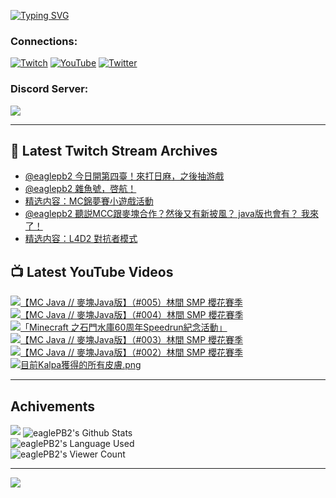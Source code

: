 <!--### Hello people, I'm EaglePB2 - The one who building something for fun 👋
Thank you for standby for this profile.   
The purpose of this profile is coming soon.   
You may come back later, as you wish if this readme.md is updated.   -->

<a href="https://git.io/typing-svg"><img src="https://readme-typing-svg.herokuapp.com?font=Fira+Code&duration=1000&pause=5000&vCenter=true&random=false&width=500&lines=%F0%9F%91%8B+Hello+Everyone%2C+I'm+EaglePB2.;%F0%9F%99%87+Thank+you+for+stopping+by+my+profile.+;%F0%9F%94%AD+%3D%3D%3D%3D+%F0%9F%94%AD;%F0%9F%91%8B+%E4%BD%A0%E5%A5%BD%EF%BC%8C%E6%AD%A1%E8%BF%8E%E4%BE%86%E5%88%B0%E6%88%91%E7%9A%84%E4%BB%A3%E7%A2%BC%E5%BA%AB%E3%80%82;%F0%9F%99%87+%E6%84%9F%E8%AC%9D%E5%89%8D%E4%BE%86%E5%8F%83%E8%A7%80%E5%B0%8F%E5%B1%8B+owo~" alt="Typing SVG" /></a>

### Connections:

[![Twitch](https://img.shields.io/badge/Twitch-9347FF?style=flat-square&logo=twitch&logoColor=white)](https://www.twitch.tv/eaglepb2)
[![YouTube](https://img.shields.io/badge/YouTube-%23FF0000.svg?style=flat-square&logo=YouTube&logoColor=white)](https://www.youtube.com/eaglepb2)
[![Twitter](https://img.shields.io/badge/Twitter-%231DA1F2.svg?style=flat-square&logo=Twitter&logoColor=white)](https://twitter.com/eaglepb2)

### Discord Server:

[![](https://invidget.switchblade.xyz/qKrub9b?theme=dark&language=ch)](https://discord.gg/qKrub9b)

---

## 👾 Latest Twitch Stream Archives
<!-- TWITCH:START -->
- [@eaglepb2 今日開第四臺！來打日麻，之後抽游戲](https://www.twitch.tv/videos/2206007862)
- [@eaglepb2 雜魚號，啓航！](https://www.twitch.tv/videos/2205876444)
- [精选内容：MC錦夢賽小遊戲活動](https://www.twitch.tv/videos/2205843324)
- [@eaglepb2 聽説MCC跟麥塊合作？然後又有新披風？ java版也會有？ 我來了！](https://www.twitch.tv/videos/2205673122)
- [精选内容：L4D2 對抗者模式](https://www.twitch.tv/videos/2187974983)
<!-- TWITCH:END -->



## 📺 Latest YouTube Videos
<!-- YOUTUBE:START -->
<!-- YOUTUBE:END -->

<!-- BEGIN YOUTUBE-CARDS -->
<a href="https://www.youtube.com/watch?v=KBRecukHIys">
  <picture>
    <source media="(prefers-color-scheme: dark)" srcset="https://ytcards.demolab.com/?id=KBRecukHIys&title=%E3%80%90MC+Java+%2F%2F+%E9%BA%A5%E5%A1%8AJava%E7%89%88%E3%80%91%EF%BC%88%23005%EF%BC%89%E6%9E%97%E9%96%93+SMP+%E6%AB%BB%E8%8A%B1%E8%B3%BD%E5%AD%A3&lang=zh&timestamp=1721797597&background_color=%230d1117&title_color=%23ffffff&stats_color=%23dedede&max_title_lines=1&width=250&border_radius=5&duration=15926">
    <img src="https://ytcards.demolab.com/?id=KBRecukHIys&title=%E3%80%90MC+Java+%2F%2F+%E9%BA%A5%E5%A1%8AJava%E7%89%88%E3%80%91%EF%BC%88%23005%EF%BC%89%E6%9E%97%E9%96%93+SMP+%E6%AB%BB%E8%8A%B1%E8%B3%BD%E5%AD%A3&lang=zh&timestamp=1721797597&background_color=%23ffffff&title_color=%2324292f&stats_color=%2357606a&max_title_lines=1&width=250&border_radius=5&duration=15926" alt="【MC Java // 麥塊Java版】（#005）林間 SMP 櫻花賽季" title="【MC Java // 麥塊Java版】（#005）林間 SMP 櫻花賽季">
  </picture>
</a>
<a href="https://www.youtube.com/watch?v=NUVbl10epUk">
  <picture>
    <source media="(prefers-color-scheme: dark)" srcset="https://ytcards.demolab.com/?id=NUVbl10epUk&title=%E3%80%90MC+Java+%2F%2F+%E9%BA%A5%E5%A1%8AJava%E7%89%88%E3%80%91%EF%BC%88%23004%EF%BC%89%E6%9E%97%E9%96%93+SMP+%E6%AB%BB%E8%8A%B1%E8%B3%BD%E5%AD%A3&lang=zh&timestamp=1721712238&background_color=%230d1117&title_color=%23ffffff&stats_color=%23dedede&max_title_lines=1&width=250&border_radius=5&duration=16016">
    <img src="https://ytcards.demolab.com/?id=NUVbl10epUk&title=%E3%80%90MC+Java+%2F%2F+%E9%BA%A5%E5%A1%8AJava%E7%89%88%E3%80%91%EF%BC%88%23004%EF%BC%89%E6%9E%97%E9%96%93+SMP+%E6%AB%BB%E8%8A%B1%E8%B3%BD%E5%AD%A3&lang=zh&timestamp=1721712238&background_color=%23ffffff&title_color=%2324292f&stats_color=%2357606a&max_title_lines=1&width=250&border_radius=5&duration=16016" alt="【MC Java // 麥塊Java版】（#004）林間 SMP 櫻花賽季" title="【MC Java // 麥塊Java版】（#004）林間 SMP 櫻花賽季">
  </picture>
</a>
<a href="https://www.youtube.com/watch?v=f_cKGTq9fuw">
  <picture>
    <source media="(prefers-color-scheme: dark)" srcset="https://ytcards.demolab.com/?id=f_cKGTq9fuw&title=%E3%80%8CMinecraft+%E4%B9%8B%E7%9F%B3%E9%96%80%E6%B0%B4%E5%BA%AB60%E5%91%A8%E5%B9%B4Speedrun%E7%B4%80%E5%BF%B5%E6%B4%BB%E5%8B%95%E3%80%8D&lang=zh&timestamp=1721645950&background_color=%230d1117&title_color=%23ffffff&stats_color=%23dedede&max_title_lines=1&width=250&border_radius=5&duration=660">
    <img src="https://ytcards.demolab.com/?id=f_cKGTq9fuw&title=%E3%80%8CMinecraft+%E4%B9%8B%E7%9F%B3%E9%96%80%E6%B0%B4%E5%BA%AB60%E5%91%A8%E5%B9%B4Speedrun%E7%B4%80%E5%BF%B5%E6%B4%BB%E5%8B%95%E3%80%8D&lang=zh&timestamp=1721645950&background_color=%23ffffff&title_color=%2324292f&stats_color=%2357606a&max_title_lines=1&width=250&border_radius=5&duration=660" alt="「Minecraft 之石門水庫60周年Speedrun紀念活動」" title="「Minecraft 之石門水庫60周年Speedrun紀念活動」">
  </picture>
</a>
<a href="https://www.youtube.com/watch?v=jOTEl9gDp2w">
  <picture>
    <source media="(prefers-color-scheme: dark)" srcset="https://ytcards.demolab.com/?id=jOTEl9gDp2w&title=%E3%80%90MC+Java+%2F%2F+%E9%BA%A5%E5%A1%8AJava%E7%89%88%E3%80%91%EF%BC%88%23003%EF%BC%89%E6%9E%97%E9%96%93+SMP+%E6%AB%BB%E8%8A%B1%E8%B3%BD%E5%AD%A3&lang=zh&timestamp=1721625085&background_color=%230d1117&title_color=%23ffffff&stats_color=%23dedede&max_title_lines=1&width=250&border_radius=5&duration=15614">
    <img src="https://ytcards.demolab.com/?id=jOTEl9gDp2w&title=%E3%80%90MC+Java+%2F%2F+%E9%BA%A5%E5%A1%8AJava%E7%89%88%E3%80%91%EF%BC%88%23003%EF%BC%89%E6%9E%97%E9%96%93+SMP+%E6%AB%BB%E8%8A%B1%E8%B3%BD%E5%AD%A3&lang=zh&timestamp=1721625085&background_color=%23ffffff&title_color=%2324292f&stats_color=%2357606a&max_title_lines=1&width=250&border_radius=5&duration=15614" alt="【MC Java // 麥塊Java版】（#003）林間 SMP 櫻花賽季" title="【MC Java // 麥塊Java版】（#003）林間 SMP 櫻花賽季">
  </picture>
</a>
<a href="https://www.youtube.com/watch?v=5oyrt747YXY">
  <picture>
    <source media="(prefers-color-scheme: dark)" srcset="https://ytcards.demolab.com/?id=5oyrt747YXY&title=%E3%80%90MC+Java+%2F%2F+%E9%BA%A5%E5%A1%8AJava%E7%89%88%E3%80%91%EF%BC%88%23002%EF%BC%89%E6%9E%97%E9%96%93+SMP+%E6%AB%BB%E8%8A%B1%E8%B3%BD%E5%AD%A3&lang=zh&timestamp=1721573036&background_color=%230d1117&title_color=%23ffffff&stats_color=%23dedede&max_title_lines=1&width=250&border_radius=5&duration=12562">
    <img src="https://ytcards.demolab.com/?id=5oyrt747YXY&title=%E3%80%90MC+Java+%2F%2F+%E9%BA%A5%E5%A1%8AJava%E7%89%88%E3%80%91%EF%BC%88%23002%EF%BC%89%E6%9E%97%E9%96%93+SMP+%E6%AB%BB%E8%8A%B1%E8%B3%BD%E5%AD%A3&lang=zh&timestamp=1721573036&background_color=%23ffffff&title_color=%2324292f&stats_color=%2357606a&max_title_lines=1&width=250&border_radius=5&duration=12562" alt="【MC Java // 麥塊Java版】（#002）林間 SMP 櫻花賽季" title="【MC Java // 麥塊Java版】（#002）林間 SMP 櫻花賽季">
  </picture>
</a>
<a href="https://www.youtube.com/watch?v=TQuPbv3iFa8">
  <picture>
    <source media="(prefers-color-scheme: dark)" srcset="https://ytcards.demolab.com/?id=TQuPbv3iFa8&title=%E7%9B%AE%E5%89%8DKalpa%E7%8D%B2%E5%BE%97%E7%9A%84%E6%89%80%E6%9C%89%E7%9A%AE%E8%86%9A.png&lang=zh&timestamp=1720253771&background_color=%230d1117&title_color=%23ffffff&stats_color=%23dedede&max_title_lines=1&width=250&border_radius=5&duration=1979">
    <img src="https://ytcards.demolab.com/?id=TQuPbv3iFa8&title=%E7%9B%AE%E5%89%8DKalpa%E7%8D%B2%E5%BE%97%E7%9A%84%E6%89%80%E6%9C%89%E7%9A%AE%E8%86%9A.png&lang=zh&timestamp=1720253771&background_color=%23ffffff&title_color=%2324292f&stats_color=%2357606a&max_title_lines=1&width=250&border_radius=5&duration=1979" alt="目前Kalpa獲得的所有皮膚.png" title="目前Kalpa獲得的所有皮膚.png">
  </picture>
</a>
<!-- END YOUTUBE-CARDS -->

---

## Achivements
[![](https://github-profile-trophy.vercel.app/?username=eaglepb2&theme=monokai&no-bg=true&&title=Repositories,Issues,Commit,MultiLanguage)](https://github.com/anuraghazra/github-readme-stats)
<img align="center" alt="eaglePB2's Github Stats" src="https://github-readme-stats.vercel.app/api?username=eaglePB2&show_icons=true&hide_border=true&theme=merko" />
<br>
<img align="center" alt="eaglePB2's Language Used" src="https://github-readme-stats.vercel.app/api/top-langs/?username=eaglePB2&show_icons=true&hide_border=true&theme=merko&layout=compact&langs_count=8" />
<br>
<img align="center" alt="eaglePB2's Viewer Count" src="https://visitcount.itsvg.in/api?id=eaglepb2&label=Profile%20Views&color=3&icon=5&pretty=true" />

<hr>

<!-- RANDOMQUOTE:START -->
![](https://quotes-github-readme.vercel.app/api?type=horizontal&theme=merko)
<!-- RANDOMQUOTE:END -->


<!--
       _____   _   _   _____       _____   _   _   ____   
      |_   _| | | | | |  ___|     |  ___| | \ | | |  _  \  
        | |   | |_| | | |___      | |___  |  \| | | | | | 
        | |   |  _  | |  ___|     |  ___| |     | | | | | 
        | |   | | | | | |___      | |___  | |\  | | |_| | 
        |_|   |_| |_| |_____|     |_____| |_| \_| |____ / 
      
-->
